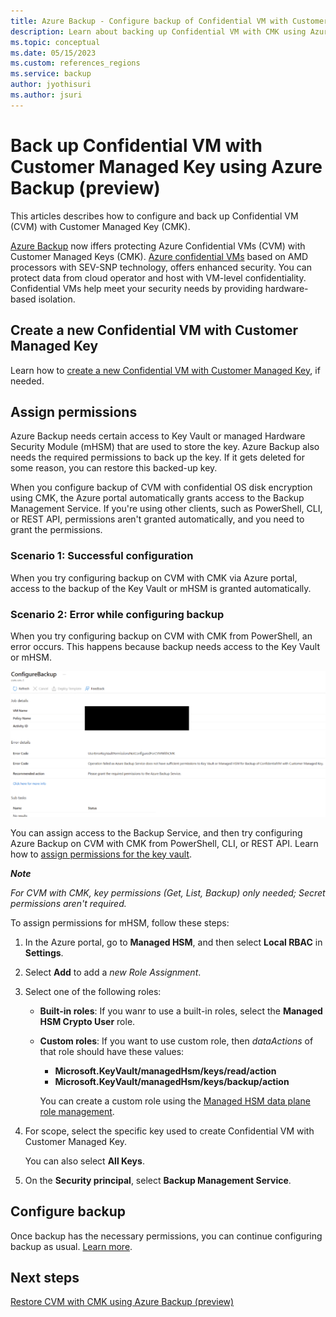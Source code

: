 ```yaml
---
title: Azure Backup - Configure backup of Confidential VM with Customer Managed Key using Azure Backup CMK overview (preview) 
description: Learn about backing up Confidential VM with CMK using Azure Backup.
ms.topic: conceptual
ms.date: 05/15/2023
ms.custom: references_regions
ms.service: backup
author: jyothisuri
ms.author: jsuri
---
```


# Back up Confidential VM with Customer Managed Key using Azure Backup (preview)

This articles describes how to configure and back up Confidential VM (CVM) with Customer Managed Key (CMK).

[Azure Backup](https://learn.microsoft.com/en-us/azure/backup/backup-overview) now iffers protecting Azure Confidential VMs (CVM) with Customer Managed Keys (CMK). [Azure confidential VMs](https://learn.microsoft.com/en-us/azure/virtual-machines/dcasv5-dcadsv5-series) based on AMD processors with SEV-SNP technology, offers enhanced security. You can protect data from cloud operator and host with VM-level confidentiality. Confidential VMs help meet your security needs by providing hardware-based isolation.

## Create a new Confidential VM with Customer Managed Key

Learn how to [create a new Confidential VM with Customer Managed Key](https://learn.microsoft.com/en-us/azure/confidential-computing/quick-create-confidential-vm-portal-amd), if needed.

## Assign permissions

Azure Backup needs certain access to Key Vault or managed Hardware Security Module (mHSM) that are used to store the key. Azure Backup also needs the required permissions to back up the key. If it gets deleted for some reason, you can restore this backed-up key.

When you configure backup of CVM with confidential OS disk encryption using CMK, the Azure portal automatically grants access to the Backup Management Service. If you're using other clients, such as PowerShell, CLI, or REST API, permissions aren't granted automatically, and you need to grant the permissions.

### Scenario 1: Successful configuration

When you try configuring backup on CVM with CMK via Azure portal, access to the backup of the Key Vault or mHSM is granted automatically.

### Scenario 2: Error while configuring backup

When you try configuring backup on CVM with CMK from PowerShell, an error occurs. This happens because backup needs access to the Key Vault or mHSM.

![Screenshot shows the error while configuring backup when Backup Service doesn't have required access for key.](https://github.com/MicrosoftDocs/Backup-Confidential-VMs-with-CMK/blob/main/articles/media/backup-confidential-vm-with-customer-managed-key/configuration-error-for-missing-access-to-key.png)

You can assign access to the Backup Service, and then try configuring Azure Backup on CVM with CMK from PowerShell, CLI, or REST API. Learn how to [assign permissions for the key vault](https://learn.microsoft.com/en-us/azure/backup/backup-azure-vms-encryption#provide-permissions).

***Note***

*For CVM with CMK, key permissions (Get, List, Backup) only needed; Secret permissions aren't required.*

To assign permissions for mHSM, follow these steps:

1. In the Azure portal, go to **Managed HSM**, and then select **Local RBAC** in **Settings**.

2. Select **Add** to add a *new Role Assignment*.

3. Select one of the following roles:

   - **Built-in roles**: If you wanr to use a built-in roles, select the **Managed HSM Crypto User** role.

   - **Custom roles**: If you want to use custom role, then *dataActions* of that role should have these values:

     - **Microsoft.KeyVault/managedHsm/keys/read/action**
     - **Microsoft.KeyVault/managedHsm/keys/backup/action**

     You can create a custom role using the [Managed HSM data plane role management](https://learn.microsoft.com/en-us/azure/key-vault/managed-hsm/role-management#create-a-new-role-definition).

4. For scope, select the specific key used to create Confidential VM with Customer Managed Key.

   You can also select **All Keys**. 

5. On the **Security principal**, select **Backup Management Service**.

## Configure backup

Once backup has the necessary permissions, you can continue configuring backup as usual. [Learn more](https://learn.microsoft.com/en-us/azure/backup/backup-during-vm-creation).

## Next steps

[Restore CVM with CMK using Azure Backup (preview)](https://github.com/MicrosoftDocs/Backup-Confidential-VMs-with-CMK/blob/main/articles/backup-confidential-vm-with-customer-managed-key-restore.md)